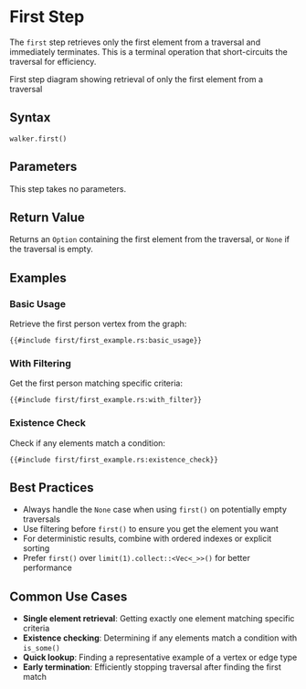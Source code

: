 # First Step

The `first` step retrieves only the first element from a traversal and immediately terminates. This is a terminal
operation that short-circuits the traversal for efficiency.

<object type="image/svg+xml" data="first/image.svg">
First step diagram showing retrieval of only the first element from a traversal
</object>

## Syntax

```rust,noplayground
walker.first()
```

## Parameters

This step takes no parameters.

## Return Value

Returns an `Option` containing the first element from the traversal, or `None` if the traversal is empty.

## Examples

### Basic Usage

Retrieve the first person vertex from the graph:

```rust,noplayground
{{#include first/first_example.rs:basic_usage}}
```

### With Filtering

Get the first person matching specific criteria:

```rust,noplayground
{{#include first/first_example.rs:with_filter}}
```

### Existence Check

Check if any elements match a condition:

```rust,noplayground
{{#include first/first_example.rs:existence_check}}
```

## Best Practices

- Always handle the `None` case when using `first()` on potentially empty traversals
- Use filtering before `first()` to ensure you get the element you want
- For deterministic results, combine with ordered indexes or explicit sorting
- Prefer `first()` over `limit(1).collect::<Vec<_>>()` for better performance

## Common Use Cases

- **Single element retrieval**: Getting exactly one element matching specific criteria
- **Existence checking**: Determining if any elements match a condition with `is_some()`
- **Quick lookup**: Finding a representative example of a vertex or edge type
- **Early termination**: Efficiently stopping traversal after finding the first match
